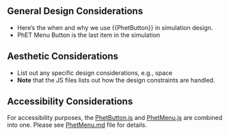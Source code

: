 ## General Design Considerations
* Here’s the when and why we use {{PhetButton}} in simulation design.
* PhET Menu Button is the last item in the simulation


## Aesthetic Considerations
* List out any specific design considerations, e.g., space
* **Note** that the JS files lists out how the design constraints are handled.

## Accessibility Considerations
For accessibility purposes, the [PhetButton.js](../js/PhetButton.js) and [PhetMenu.js](../js/PhetMenu.js) are combined into one. Please see [PhetMenu.md](PhetMenu.md) file for details. 


